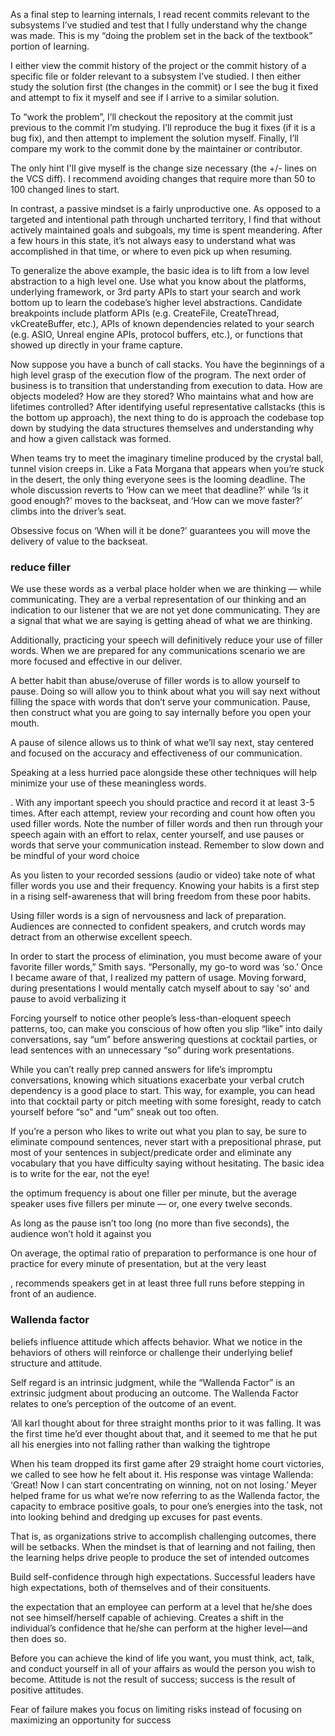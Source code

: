 As a final step to learning internals, I read recent commits relevant to the subsystems I’ve studied and test that I fully understand why the change was made. This is my “doing the problem set in the back of the textbook” portion of learning.

I either view the commit history of the project or the commit history of a specific file or folder relevant to a subsystem I’ve studied. I then either study the solution first (the changes in the commit) or I see the bug it fixed and attempt to fix it myself and see if I arrive to a similar solution.

To “work the problem”, I’ll checkout the repository at the commit just previous to the commit I’m studying. I’ll reproduce the bug it fixes (if it is a bug fix), and then attempt to implement the solution myself. Finally, I’ll compare my work to the commit done by the maintainer or contributor.

The only hint I'll give myself is the change size necessary (the +/- lines on the VCS diff). I recommend avoiding changes that require more than 50 to 100 changed lines to start.

In contrast, a passive mindset is a fairly unproductive one. As opposed to a targeted and intentional path through uncharted territory, I find that without actively maintained goals and subgoals, my time is spent meandering. After a few hours in this state, it’s not always easy to understand what was accomplished in that time, or where to even pick up when resuming.

To generalize the above example, the basic idea is to lift from a low level abstraction to a high level one. Use what you know about the platforms, underlying framework, or 3rd party APIs to start your search and work bottom up to learn the codebase’s higher level abstractions. Candidate breakpoints include platform APIs (e.g. CreateFile, CreateThread, vkCreateBuffer, etc.), APIs of known dependencies related to your search (e.g. ASIO, Unreal engine APIs, protocol buffers, etc.), or functions that showed up directly in your frame capture.

Now suppose you have a bunch of call stacks. You have the beginnings of a high level grasp of the execution flow of the program. The next order of business is to transition that understanding from execution to data. How are objects modeled? How are they stored? Who maintains what and how are lifetimes controlled? After identifying useful representative callstacks (this is the bottom up approach), the next thing to do is approach the codebase top down by studying the data structures themselves and understanding why and how a given callstack was formed.

When teams try to meet the imaginary timeline produced by the crystal ball, tunnel vision creeps in. Like a Fata Morgana that appears when you’re stuck in the desert, the only thing everyone sees is the looming deadline. The whole discussion reverts to ‘How can we meet that deadline?’ while ‘Is it good enough?’ moves to the backseat, and ‘How can we move faster?’ climbs into the driver’s seat.

Obsessive focus on ‘When will it be done?’ guarantees you will move the delivery of value to the backseat.

### reduce filler

We use these words as a verbal place holder when we are thinking — while communicating. They are a verbal representation of our thinking and an indication to our listener that we are not yet done communicating. They are a signal that what we are saying is getting ahead of what we are thinking.

Additionally, practicing your speech will definitively reduce your use of filler words. When we are prepared for any communications scenario we are more focused and effective in our deliver. 

A better habit than abuse/overuse of filler words is to allow yourself to pause. Doing so will allow you to think about what you will say next without filling the space with words that don’t serve your communication. Pause, then construct what you are going to say internally before you open your mouth.

A pause of silence allows us to think of what we’ll say next, stay centered and focused on the accuracy and effectiveness of our communication.

Speaking at a less hurried pace alongside these other techniques will help minimize your use of these meaningless words. 

. With any important speech you should practice and record it at least 3-5 times. After each attempt, review your recording and count how often you used filler words. Note the number of filler words and then run through your speech again with an effort to relax, center yourself, and use pauses or words that serve your communication instead. Remember to slow down and be mindful of your word choice

As you listen to your recorded sessions (audio or video) take note of what filler words you use and their frequency. Knowing your habits is a first step in a rising self-awareness that will bring freedom from these poor habits.

Using filler words is a sign of nervousness and lack of preparation. Audiences are connected to confident speakers, and crutch words may detract from an otherwise excellent speech.

In order to start the process of elimination, you must become aware of your favorite filler words,” Smith says. “Personally, my go-to word was ‘so.’ Once I became aware of that, I realized my pattern of usage. Moving forward, during presentations I would mentally catch myself about to say 'so' and pause to avoid verbalizing it

Forcing yourself to notice other people’s less-than-eloquent speech patterns, too, can make you conscious of how often you slip “like” into daily conversations, say “um” before answering questions at cocktail parties, or lead sentences with an unnecessary “so” during work presentations.

While you can’t really prep canned answers for life’s impromptu conversations, knowing which situations exacerbate your verbal crutch dependency is a good place to start. This way, for example, you can head into that cocktail party or pitch meeting with some foresight, ready to catch yourself before “so” and “um” sneak out too often.

If you’re a person who likes to write out what you plan to say, be sure to eliminate compound sentences, never start with a prepositional phrase, put most of your sentences in subject/predicate order and eliminate any vocabulary that you have difficulty saying without hesitating. The basic idea is to write for the ear, not the eye!

the optimum frequency is about one filler per minute, but the average speaker uses five fillers per minute — or, one every twelve seconds.

As long as the pause isn’t too long (no more than five seconds), the audience won’t hold it against you

 On average, the optimal ratio of preparation to performance is one hour of practice for every minute of presentation, but at the very least

, recommends speakers get in at least three full runs before stepping in front of an audience.


### Wallenda factor

 beliefs influence attitude which affects behavior. What we notice in the behaviors of others
will reinforce or challenge their underlying belief structure and attitude.

Self regard is an intrinsic judgment, while the “Wallenda Factor” is an extrinsic judgment about producing an
outcome.  The Wallenda Factor relates to one’s perception of the
outcome of an event.

 ‘All karl thought about for three straight months prior to it was falling. It was the first
time he’d ever thought about that, and it seemed to me that he put all his energies into not falling rather than walking the tightrope

When his team dropped its first
game after 29 straight home court victories, we called to see how he felt about it. His response
was vintage Wallenda: ‘Great! Now I can start concentrating on winning, not on not losing.’
Meyer helped frame for us what we’re now referring to as the Wallenda factor, the capacity to
embrace positive goals, to pour one’s energies into the task, not into looking behind and
dredging up excuses for past events.

That is, as organizations strive to
accomplish challenging outcomes, there will be setbacks. When the mindset is that of learning and not
failing, then the learning helps drive people to produce the set of intended outcomes

Build self-confidence through
high expectations. Successful
leaders have high expectations,
both of themselves and of their
consituents.

the expectation that an
employee can perform at a level that he/she does not
see himself/herself capable of achieving. Creates a shift
in the individual’s confidence that he/she can perform at
the higher level—and then does so.

Before you can achieve the kind of life you want, you must think, act, talk, and conduct
yourself in all of your affairs as would the person you wish to become. Attitude is not the
result of success; success is the result of positive attitudes.

Fear of failure makes you focus on limiting risks instead of focusing on maximizing an opportunity for success

